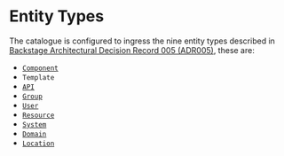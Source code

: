 # Entity Types

The catalogue is configured to ingress the nine entity types described in [Backstage Architectural Decision Record 005 (ADR005)](https://backstage.io/docs/architecture-decisions/adrs-adr005), these are:

- [`Component`](../explanations/component.md)
- `Template`
- [`API`](../explanations/api.md)
- [`Group`](../explanations/group.md)
- [`User`](../explanations/user.md)
- [`Resource`](../explanations/resource.md)
- [`System`](../explanations/system.md)
- [`Domain`](../explanations/domain.md)
- [`Location`](../explanations/location.md)
